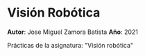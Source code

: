 # Visión Robótica

**Autor**: Jose Miguel Zamora Batista
**Año**: 2021

Prácticas de la asignatura: "Visión robótica"
